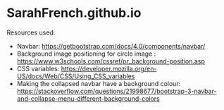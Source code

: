 # SarahFrench.github.io

Resources used:

- Navbar: https://getbootstrap.com/docs/4.0/components/navbar/
- Background image positioning for circle image : https://www.w3schools.com/cssref/pr_background-position.asp
- CSS variables: https://developer.mozilla.org/en-US/docs/Web/CSS/Using_CSS_variables
- Making the collapsed navbar have a background colour: https://stackoverflow.com/questions/21998677/bootstrap-3-navbar-and-collapse-menu-different-background-colors
